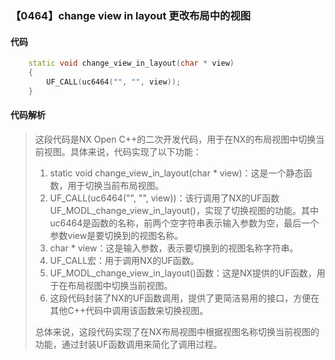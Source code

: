 ### 【0464】change view in layout 更改布局中的视图

#### 代码

```cpp
    static void change_view_in_layout(char * view)  
    {  
        UF_CALL(uc6464("", "", view));  
    }

```

#### 代码解析

> 这段代码是NX Open C++的二次开发代码，用于在NX的布局视图中切换当前视图。具体来说，代码实现了以下功能：
>
> 1. static void change_view_in_layout(char * view)：这是一个静态函数，用于切换当前布局视图。
> 2. UF_CALL(uc6464("", "", view))：该行调用了NX的UF函数UF_MODL_change_view_in_layout()，实现了切换视图的功能。其中uc6464是函数的名称，前两个空字符串表示输入参数为空，最后一个参数view是要切换到的视图名称。
> 3. char * view：这是输入参数，表示要切换到的视图名称字符串。
> 4. UF_CALL宏：用于调用NX的UF函数。
> 5. UF_MODL_change_view_in_layout()函数：这是NX提供的UF函数，用于在布局视图中切换当前视图。
> 6. 这段代码封装了NX的UF函数调用，提供了更简洁易用的接口，方便在其他C++代码中调用该函数来切换视图。
>
> 总体来说，这段代码实现了在NX布局视图中根据视图名称切换当前视图的功能，通过封装UF函数调用来简化了调用过程。
>
